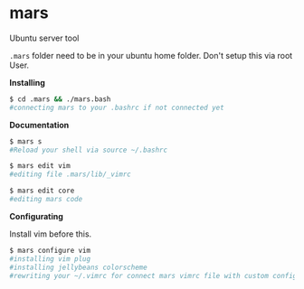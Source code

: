 # mars
Ubuntu server tool

`.mars` folder need to be in your ubuntu home folder. Don't setup this via root User.

**Installing**
```bash
$ cd .mars && ./mars.bash
#connecting mars to your .bashrc if not connected yet
```

**Documentation**
```bash
$ mars s
#Reload your shell via source ~/.bashrc
```

```bash
$ mars edit vim
#editing file .mars/lib/_vimrc
```
```bash
$ mars edit core
#editing mars code
```

**Configurating**

Install vim before this.
```bash
$ mars configure vim
#installing vim plug
#installing jellybeans colorscheme
#rewriting your ~/.vimrc for connect mars vimrc file with custom configuration
```
